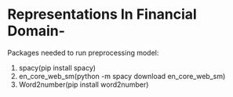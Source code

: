 # Representations In Financial Domain-


Packages needed to run preprocessing model:

1. spacy(pip install spacy)
2. en_core_web_sm(python -m spacy download en_core_web_sm)
3. Word2number(pip install word2number)

